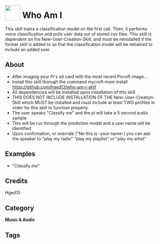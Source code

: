 # <img src="https://raw.githack.com/FortAwesome/Font-Awesome/master/svgs/solid/robot.svg" card_color="#22A7F0" width="50" height="50" style="vertical-align:bottom"/> Who Am I
This skill trains a classification model on the first call. Then, it performs voice classification and pulls user data out of stored csv files. This skill is dependent on the New-User-Creation-Skill, and must be reinstalled if the former skill is added to so that the classification model will be retrained to include an added user. 

## About
- After imaging your Pi's sd card with the most recent Picroft image...
- Install this skill thorugh the command    mycroft-msm install https://github.com/hged13/who-am-i-skill
- All dependencies will be installed upon installation of this skill
- THIS DOES NOT INCLUDE INSTALLATION OF THE New-User-Creation-Skill which MUST be installed and must include at least TWO profiles in order for this skill to function properly.
- The user speaks "Classify me" and the pi will take a 5 second audio sample
- This will be run through the prediction model and a user name will be identified
- Upon confirmation, or override ("No this is -your name-) you can ask the speaker to "play my radio" "play my playlist" or "play my artist"



## Examples
* "Classify me"

## Credits
Hged13

## Category
**Music & Audio**

## Tags

